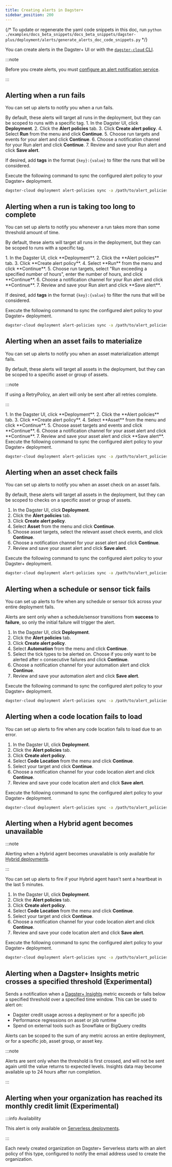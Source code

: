 ```yaml
---
title: Creating alerts in Dagster+
sidebar_position: 200
---
```

{/* To update or regenerate the yaml code snippets in this doc, run `python ./examples/docs_beta_snippets/docs_beta_snippets/dagster-plus/deployment/alerts/generate_alerts_doc_code_snippets.py` */}

You can create alerts in the Dagster+ UI or with the [`dagster-cloud` CLI](/dagster-plus/deployment/management/dagster-cloud-cli).

:::note

Before you create alerts, you must [configure an alert notification service](configuring-an-alert-notification-service).

:::

## Alerting when a run fails

You can set up alerts to notify you when a run fails.

By default, these alerts will target all runs in the deployment, but they can be scoped to runs with a specific tag.
<Tabs groupId="ui_or_cli">
  <TabItem value='ui' label='In the UI'>
    1. In the Dagster UI, click **Deployment**.
2. Click the **Alert policies** tab.
3. Click **Create alert policy**.
4. Select **Run** from the menu and click **Continue**.
5. Choose run targets and events for your alert and click **Continue**.
6. Choose a notification channel for your Run alert and click **Continue**.
7. Review and save your Run alert and click **Save alert**.

If desired, add **tags** in the format `{key}:{value}` to filter the runs that will be considered.

  </TabItem>
  <TabItem value='CLI' label='Using the CLI'>
    Execute the following command to sync the configured alert policy to your Dagster+ deployment.

  ```bash
  dagster-cloud deployment alert-policies sync -a /path/to/alert_policies.yaml
  ```
  <Tabs groupId="notification_service">
    <TabItem value='email' label='Email'>
      <CodeExample path="docs_beta_snippets/docs_beta_snippets/dagster-plus/deployment/alerts/schedule-sensor-failure-email.yaml" language="yaml" />
    </TabItem>
    <TabItem value='microsoft_teams' label='Microsoft Teams'>
      <CodeExample path="docs_beta_snippets/docs_beta_snippets/dagster-plus/deployment/alerts/schedule-sensor-failure-microsoft_teams.yaml" language="yaml" />
    </TabItem>
    <TabItem value='pagerduty' label='PagerDuty'>
      <CodeExample path="docs_beta_snippets/docs_beta_snippets/dagster-plus/deployment/alerts/schedule-sensor-failure-pagerduty.yaml" language="yaml" />
    </TabItem>
    <TabItem value='slack' label='Slack'>
      <CodeExample path="docs_beta_snippets/docs_beta_snippets/dagster-plus/deployment/alerts/schedule-sensor-failure-slack.yaml" language="yaml" />
    </TabItem>
  </Tabs>

  </TabItem>
</Tabs>

## Alerting when a run is taking too long to complete

You can set up alerts to notify you whenever a run takes more than some threshold amount of time.

By default, these alerts will target all runs in the deployment, but they can be scoped to runs with a specific tag.

<Tabs groupId="ui_or_cli">
  <TabItem value='ui' label='In the UI'>
    1. In the Dagster UI, click **Deployment**.
2. Click the **Alert policies** tab.
3. Click **Create alert policy**.
4. Select **Run** from the menu and click **Continue**.
5. Choose run targets, select "Run exceeding a specified number of hours", enter the number of hours, and click **Continue**.
6. Choose a notification channel for your Run alert and click **Continue**.
7. Review and save your Run alert and click **Save alert**.

If desired, add **tags** in the format `{key}:{value}` to filter the runs that will be considered.

  </TabItem>
  <TabItem value='cli' label='Using the CLI'>
    Execute the following command to sync the configured alert policy to your Dagster+ deployment.

  ```bash
  dagster-cloud deployment alert-policies sync -a /path/to/alert_policies.yaml
  ```
  <Tabs groupId="notification_service">
    <TabItem value='email' label='Email'>
      <CodeExample path="docs_beta_snippets/docs_beta_snippets/dagster-plus/deployment/alerts/job-running-over-one-hour-email.yaml" language="yaml" />
    </TabItem>
    <TabItem value='microsoft_teams' label='Microsoft Teams'>
      <CodeExample path="docs_beta_snippets/docs_beta_snippets/dagster-plus/deployment/alerts/job-running-over-one-hour-microsoft_teams.yaml" language="yaml" />
    </TabItem>
    <TabItem value='pagerduty' label='PagerDuty'>
      <CodeExample path="docs_beta_snippets/docs_beta_snippets/dagster-plus/deployment/alerts/job-running-over-one-hour-pagerduty.yaml" language="yaml" />
    </TabItem>
    <TabItem value='slack' label='Slack'>
      <CodeExample path="docs_beta_snippets/docs_beta_snippets/dagster-plus/deployment/alerts/job-running-over-one-hour-slack.yaml" language="yaml" />
    </TabItem>
  </Tabs>

  </TabItem>
</Tabs>

## Alerting when an asset fails to materialize

You can set up alerts to notify you when an asset materialization attempt fails.

By default, these alerts will target all assets in the deployment, but they can be scoped to a specific asset or group of assets.

:::note

If using a RetryPolicy, an alert will only be sent after all retries complete.

:::

<Tabs groupId="ui_or_cli">
<TabItem value='ui' label='In the UI'>
1. In the Dagster UI, click **Deployment**.
2. Click the **Alert policies** tab.
3. Click **Create alert policy**.
4. Select **Asset** from the menu and click **Continue**.
5. Choose asset targets and events and click **Continue**.
6. Choose a notification channel for your asset alert and click **Continue**.
7. Review and save your asset alert and click **Save alert**.


  </TabItem>
  <TabItem value='cli' label='Using the CLI'>
    Execute the following command to sync the configured alert policy to your Dagster+ deployment.

  ```bash
  dagster-cloud deployment alert-policies sync -a /path/to/alert_policies.yaml
  ```
  <Tabs groupId="notification_service">
    <TabItem value='email' label='Email'>
      <CodeExample path="docs_beta_snippets/docs_beta_snippets/dagster-plus/deployment/alerts/schedule-sensor-failure-email.yaml" language="yaml" />
    </TabItem>
    <TabItem value='microsoft_teams' label='Microsoft Teams'>
      <CodeExample path="docs_beta_snippets/docs_beta_snippets/dagster-plus/deployment/alerts/schedule-sensor-failure-microsoft_teams.yaml" language="yaml" />
    </TabItem>
    <TabItem value='pagerduty' label='PagerDuty'>
      <CodeExample path="docs_beta_snippets/docs_beta_snippets/dagster-plus/deployment/alerts/schedule-sensor-failure-pagerduty.yaml" language="yaml" />
    </TabItem>
    <TabItem value='slack' label='Slack'>
      <CodeExample path="docs_beta_snippets/docs_beta_snippets/dagster-plus/deployment/alerts/schedule-sensor-failure-slack.yaml" language="yaml" />
    </TabItem>
  </Tabs>

  </TabItem>
</Tabs>

## Alerting when an asset check fails

You can set up alerts to notify you when an asset check on an asset fails.

By default, these alerts will target all assets in the deployment, but they can be scoped to checks on a specific asset or group of assets.
<Tabs groupId="ui_or_cli">
<TabItem value='ui' label='In the UI'>
1. In the Dagster UI, click **Deployment**.
2. Click the **Alert policies** tab.
3. Click **Create alert policy**.
4. Select **Asset** from the menu and click **Continue**.
5. Choose asset targets, select the relevant asset check events, and click **Continue**.
6. Choose a notification channel for your asset alert and click **Continue**.
7. Review and save your asset alert and click **Save alert**.

  </TabItem>
  <TabItem value='cli' label='Using the CLI'>
    Execute the following command to sync the configured alert policy to your Dagster+ deployment.

  ```bash
  dagster-cloud deployment alert-policies sync -a /path/to/alert_policies.yaml
  ```
  <Tabs groupId="notification_service">
    <TabItem value='email' label='Email'>
      <CodeExample path="docs_beta_snippets/docs_beta_snippets/dagster-plus/deployment/alerts/asset-check-failed-email.yaml" language="yaml" />
    </TabItem>
    <TabItem value='microsoft_teams' label='Microsoft Teams'>
      <CodeExample path="docs_beta_snippets/docs_beta_snippets/dagster-plus/deployment/alerts/asset-check-failed-microsoft_teams.yaml" language="yaml" />
    </TabItem>
    <TabItem value='pagerduty' label='PagerDuty'>
      <CodeExample path="docs_beta_snippets/docs_beta_snippets/dagster-plus/deployment/alerts/asset-check-failed-pagerduty.yaml" language="yaml" />
    </TabItem>
    <TabItem value='slack' label='Slack'>
      <CodeExample path="docs_beta_snippets/docs_beta_snippets/dagster-plus/deployment/alerts/asset-check-failed-slack.yaml" language="yaml" />
    </TabItem>
  </Tabs>

  </TabItem>
</Tabs>

## Alerting when a schedule or sensor tick fails

You can set up alerts to fire when any schedule or sensor tick across your entire deployment fails.

Alerts are sent only when a schedule/sensor transitions from **success** to **failure**, so only the initial failure will trigger the alert.
<Tabs groupId="ui_or_cli">
<TabItem value='ui' label='In the UI'>
1. In the Dagster UI, click **Deployment**.
2. Click the **Alert policies** tab.
3. Click **Create alert policy**.
4. Select **Automation** from the menu and click **Continue**.
5. Select the tick types to be alerted on. Choose if you only want to be alerted after `n` consecutive failures and click **Continue**.
6. Choose a notification channel for your automation alert and click **Continue**.
7. Review and save your automation alert and click **Save alert**.
  </TabItem>
  <TabItem value='cli' label='Using the CLI'>
    Execute the following command to sync the configured alert policy to your Dagster+ deployment.

  ```bash
  dagster-cloud deployment alert-policies sync -a /path/to/alert_policies.yaml
  ```
  <Tabs groupId="notification_service">
    <TabItem value='email' label='Email'>
      <CodeExample path="docs_beta_snippets/docs_beta_snippets/dagster-plus/deployment/alerts/schedule-sensor-failure-email.yaml" language="yaml" />
    </TabItem>
    <TabItem value='microsoft_teams' label='Microsoft Teams'>
      <CodeExample path="docs_beta_snippets/docs_beta_snippets/dagster-plus/deployment/alerts/schedule-sensor-failure-microsoft_teams.yaml" language="yaml" />
    </TabItem>
    <TabItem value='pagerduty' label='PagerDuty'>
      <CodeExample path="docs_beta_snippets/docs_beta_snippets/dagster-plus/deployment/alerts/schedule-sensor-failure-pagerduty.yaml" language="yaml" />
    </TabItem>
    <TabItem value='slack' label='Slack'>
      <CodeExample path="docs_beta_snippets/docs_beta_snippets/dagster-plus/deployment/alerts/schedule-sensor-failure-slack.yaml" language="yaml" />
    </TabItem>
  </Tabs>

  </TabItem>
</Tabs>

## Alerting when a code location fails to load

You can set up alerts to fire when any code location fails to load due to an error.
<Tabs groupId="ui_or_cli">
<TabItem value='ui' label='In the UI'>
1. In the Dagster UI, click **Deployment**.
2. Click the **Alert policies** tab.
3. Click **Create alert policy**.
4. Select **Code Location** from the menu and click **Continue**.
5. Select your target and click **Continue**.
6. Choose a notification channel for your code location alert and click **Continue**.
7. Review and save your code location alert and click **Save alert**.
  </TabItem>
  <TabItem value='cli' label='Using the CLI'>
    Execute the following command to sync the configured alert policy to your Dagster+ deployment.

  ```bash
  dagster-cloud deployment alert-policies sync -a /path/to/alert_policies.yaml
  ```
  <Tabs groupId="notification_service">
    <TabItem value='email' label='Email'>
      <CodeExample path="docs_beta_snippets/docs_beta_snippets/dagster-plus/deployment/alerts/code-location-error-email.yaml" language="yaml" />
    </TabItem>
    <TabItem value='microsoft_teams' label='Microsoft Teams'>
      <CodeExample path="docs_beta_snippets/docs_beta_snippets/dagster-plus/deployment/alerts/code-location-error-microsoft_teams.yaml" language="yaml" />
    </TabItem>
    <TabItem value='pagerduty' label='PagerDuty'>
      <CodeExample path="docs_beta_snippets/docs_beta_snippets/dagster-plus/deployment/alerts/code-location-error-pagerduty.yaml" language="yaml" />
    </TabItem>
    <TabItem value='slack' label='Slack'>
      <CodeExample path="docs_beta_snippets/docs_beta_snippets/dagster-plus/deployment/alerts/code-location-error-slack.yaml" language="yaml" />
    </TabItem>
  </Tabs>

  </TabItem>
</Tabs>

## Alerting when a Hybrid agent becomes unavailable

:::note

Alerting when a Hybrid agent becomes unavailable is only available for [Hybrid deployments](/dagster-plus/deployment/deployment-types/hybrid/).

:::

You can set up alerts to fire if your Hybrid agent hasn't sent a heartbeat in the last 5 minutes.
<Tabs groupId="ui_or_cli">
<TabItem value='ui' label='In the UI'>
1. In the Dagster UI, click **Deployment**.
2. Click the **Alert policies** tab.
3. Click **Create alert policy**.
4. Select **Code Location** from the menu and click **Continue**.
5. Select your target and click **Continue**.
6. Choose a notification channel for your code location alert and click **Continue**.
7. Review and save your code location alert and click **Save alert**.
  </TabItem>
  <TabItem value='cli' label='Using the CLI'>
    Execute the following command to sync the configured alert policy to your Dagster+ deployment.

  ```bash
  dagster-cloud deployment alert-policies sync -a /path/to/alert_policies.yaml
  ```
  <Tabs groupId="notification_service">
    <TabItem value='email' label='Email'>
      <CodeExample path="docs_beta_snippets/docs_beta_snippets/dagster-plus/deployment/alerts/code-location-error-email.yaml" language="yaml" />
    </TabItem>
    <TabItem value='microsoft_teams' label='Microsoft Teams'>
      <CodeExample path="docs_beta_snippets/docs_beta_snippets/dagster-plus/deployment/alerts/code-location-error-microsoft_teams.yaml" language="yaml" />
    </TabItem>
    <TabItem value='pagerduty' label='PagerDuty'>
      <CodeExample path="docs_beta_snippets/docs_beta_snippets/dagster-plus/deployment/alerts/code-location-error-pagerduty.yaml" language="yaml" />
    </TabItem>
    <TabItem value='slack' label='Slack'>
      <CodeExample path="docs_beta_snippets/docs_beta_snippets/dagster-plus/deployment/alerts/code-location-error-slack.yaml" language="yaml" />
    </TabItem>
  </Tabs>

  </TabItem>
</Tabs>

## Alerting when a Dagster+ Insights metric crosses a specified threshold (Experimental)

Sends a notification when a [Dagster+ Insights](/dagster-plus/features/insights/) metric exceeds or
falls below a specified threshold over a specified time window. This can be used to alert on:

- Dagster credit usage across a deployment or for a specific job
- Performance regressions on asset or job runtime
- Spend on external tools such as Snowflake or BigQuery credits

Alerts can be scoped to the sum of any metric across an entire deployment, or for a specific job, asset group, or asset key.

:::note

Alerts are sent only when the threshold is first crossed, and will not be sent again until the value returns to expected levels. Insights data may become available up to 24 hours after run completion.

:::

## Alerting when your organization has reached its monthly credit limit (Experimental)

:::info Availability

This alert is only available on [Serverless deployments](/dagster-plus/deployment/deployment-types/serverless/).

:::

Each newly created organization on Dagster+ Serverless starts with an alert policy of this type, configured to notify the email address used to create the organization.

